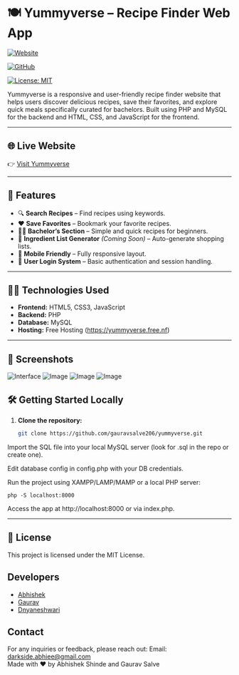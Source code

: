 # 🍽️ Yummyverse – Recipe Finder Web App

[![Website](https://img.shields.io/badge/Live%20Site-Yummyverse-green)](https://yummyverse.free.nf)

[![GitHub](https://img.shields.io/badge/GitHub-Repo-blue)](https://github.com/gauravsalve206/yummyverse)

[![License: MIT](https://img.shields.io/badge/License-MIT-yellow.svg)](LICENSE)

Yummyverse is a responsive and user-friendly recipe finder website that helps users discover delicious recipes, save their favorites, and explore quick meals specifically curated for bachelors. Built using PHP and MySQL for the backend and HTML, CSS, and JavaScript for the frontend.

---

## 🌐 Live Website

👉 [Visit Yummyverse](https://yummyverse.free.nf)

---

## 📌 Features

- 🔍 **Search Recipes** – Find recipes using keywords.
- ❤️ **Save Favorites** – Bookmark your favorite recipes.
- 👨‍🎓 **Bachelor’s Section** – Simple and quick recipes for beginners.
- 🛒 **Ingredient List Generator** *(Coming Soon)* – Auto-generate shopping lists.
- 📱 **Mobile Friendly** – Fully responsive layout.
- 🔐 **User Login System** – Basic authentication and session handling.

---

## 🧑‍💻 Technologies Used

- **Frontend:** HTML5, CSS3, JavaScript
- **Backend:** PHP
- **Database:** MySQL
- **Hosting:** Free Hosting (https://yummyverse.free.nf)

---

## 📸 Screenshots
![Interface](https://github.com/user-attachments/assets/04b997f3-ec11-43e1-a9da-65f13a3d2aa9)
![Image](https://github.com/user-attachments/assets/2ec59a24-28a3-47ff-a026-bff051c39f31)
![Image](https://github.com/user-attachments/assets/6798d954-218d-40c9-8c3d-23ec8024d324)
![Image](https://github.com/user-attachments/assets/a7efe215-9fa3-4ff8-b047-aad82c67fe9a)

## 🛠️ Getting Started Locally

1. **Clone the repository:**

   ```bash
   git clone https://github.com/gauravsalve206/yummyverse.git
Import the SQL file into your local MySQL server (look for .sql in the repo or create one).

Edit database config in config.php with your DB credentials.

Run the project using XAMPP/LAMP/MAMP or a local PHP server:

    php -S localhost:8000

Access the app at http://localhost:8000 or via index.php.

---





## 📄 License
This project is licensed under the MIT License.

## Developers
- [Abhishek](https://github.com/Abhishek-Shinde-19)
- [Gaurav](https://github.com/gauravsalve206)
- [Dnyaneshwari](https://github.com/dnyaneshwari2921)

## Contact
For any inquiries or feedback, please reach out: 
Email: darkside.abhiee@gmail.com  
Made with ❤️ by Abhishek Shinde and Gaurav Salve
